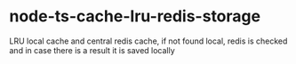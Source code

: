 # node-ts-cache-lru-redis-storage

LRU local cache and central redis cache,
if not found local, redis is checked and in case there is a result it is saved locally
